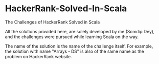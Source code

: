 # HackerRank-Solved-In-Scala
The Challenges of HackerRank Solved in Scala

All the solutions provided here, are solely developed by me (Somdip Dey), and the challenges were pursued while learning Scala on the way.

The name of the solution is the name of the challenge itself.
For example, the solution with name "Arrays - DS" is also of the same name as the problem on HackerRank website.
